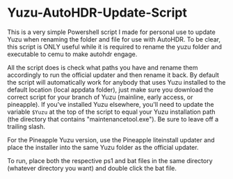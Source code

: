 # Yuzu-AutoHDR-Update-Script

This is a very simple Powershell script I made for personal use to update Yuzu when renaming the folder and file for use with AutoHDR. To be clear, this script is ONLY useful while it is required to rename the yuzu folder and executable to cemu to make autohdr engage.

All the script does is check what paths you have and rename them accordingly to run the official updater and then rename it back. By default the script will automatically work for anybody that uses Yuzu installed to the default location (local appdata folder), just make sure you download the correct script for your branch of Yuzu (mainline, early access, or pineapple). If you've installed Yuzu elsewhere, you'll need to update the variable `$Yuzu` at the top of the script to equal your Yuzu installation path (the directory that contains "maintenancetool.exe"). Be sure to leave off a trailing slash.

For the Pineapple Yuzu version, use the Pineapple liteinstall updater and place the installer into the same Yuzu folder as the official updater.

To run, place both the respective ps1 and bat files in the same directory (whatever directory you want) and double click the bat file.

